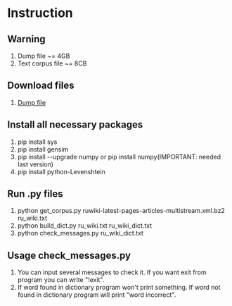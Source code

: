 # Instruction
## Warning
1. Dump file ~= 4GB
2. Text corpus file ~= 8CB

## Download files
1. [Dump file](https://dumps.wikimedia.org/ruwiki/latest/ruwiki-latest-pages-articles-multistream.xml.bz2)

## Install all necessary packages
1. pip install sys
2. pip install gensim
3. pip install --upgrade numpy or pip install numpy(IMPORTANT: needed last version)
4. pip install python-Levenshtein

## Run .py files
1. python get_corpus.py ruwiki-latest-pages-articles-multistream.xml.bz2 ru_wiki.txt
2. python build_dict.py ru_wiki.txt ru_wiki_dict.txt
3. python check_messages.py ru_wiki_dict.txt

## Usage check_messages.py
1. You can input several messages to check it. If you want exit from program you can write "!exit".
2. If word found in dictionary program won't print something. If word not found in dictionary program will print "word incorrect".
